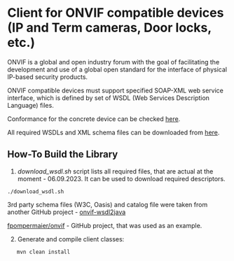 # Client for ONVIF compatible devices (IP and Term cameras, Door locks, etc.)

ONVIF is a global and open industry forum with the goal of facilitating the development and use of a global open 
standard for the interface of physical IP-based security products.

ONVIF compatible devices must support specified SOAP-XML web service interface, which is defined by set of 
WSDL (Web Services Description Language) files.

Conformance for the concrete device can be checked [here](https://www.onvif.org/conformant-products/).

All required WSDLs and XML schema files can be downloaded from [here](https://www.onvif.org/profiles/specifications/).

## How-To Build the Library

1. _download_wsdl.sh_ script lists all required files, that are actual at the moment - 06.09.2023.
It can be used to download required descriptors.
```shell
./download_wsdl.sh
```



3rd party schema files (W3C, Oasis) and catalog file were taken from another GitHub project - 
[onvif-wsdl2java](https://github.com/alzybaad/onvif-wsdl2java)

[fpompermaier/onvif](https://github.com/fpompermaier/onvif) - GitHub project, that was used as an example.

2. Generate and compile client classes:
```shell 
   mvn clean install
```